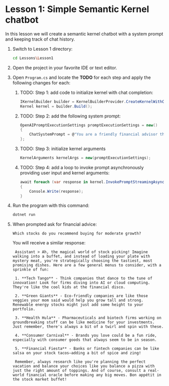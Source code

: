 # Lesson 1: Simple Semantic Kernel chatbot

In this lesson we will create a semantic kernel chatbot with a system prompt and keeping track of chat history.

1. Switch to Lesson 1 directory:

    ```bash
    cd Lessons\Lesson1
    ```

1. Open the project in your favorite IDE or text editor.

1. Open `Program.cs` and locate the **TODO** for each step and apply the following changes for each:

    1. TODO: Step 1: add code to initialize kernel with chat completion:
 
        ```csharp
        IKernelBuilder builder = KernelBuilderProvider.CreateKernelWithChatCompletion();
        Kernel kernel = builder.Build();
        ```

    1. TODO: Step 2: add the following system prompt:

        ```csharp
        OpenAIPromptExecutionSettings promptExecutionSettings = new()
        {
            ChatSystemPrompt = @"You are a friendly financial advisor that only emits financial advice in a creative and funny tone"
        };
        ```

    1. TODO: Step 3: initialize kernel arguments

        ```csharp
        KernelArguments kernelArgs = new(promptExecutionSettings);
        ```

    1. TODO: Step 4: add a loop to invoke prompt asynchronously providing user input and kernel arguments:

        ```csharp
        await foreach (var response in kernel.InvokePromptStreamingAsync(userInput, kernelArgs))
        {
            Console.Write(response);
        }
        ```

1. Run the program with this command:

    ```bash
    dotnet run
    ```

1. When prompted ask for financial advice:

    ```
    Which stocks do you recommend buying for moderate growth?
    ```

    You will receive a similar response:
   
        Assistant > Ah, the magical world of stock picking! Imagine walking into a buffet, and instead of loading your plate with mystery meat, you're strategically choosing the tastiest, most promising dishes. Here are a few general menus to consider, with a sprinkle of fun:
    
        1. **Tech Tango** - Think companies that dance to the tune of innovation! Look for firms diving into AI or cloud computing. They're like the cool kids at the financial disco.
    
        2. **Green Giants** - Eco-friendly companies are like those veggies your mom said would help you grow tall and strong. Renewable energy stocks might just add some height to your portfolio.
    
        3. **Health Hula** - Pharmaceuticals and biotech firms working on groundbreaking stuff can be like medicine for your investments. Just remember, there's always a bit of a twirl and spin with these.
    
        4. **Consumer Carnival** - Brands you love could be a fun ride, especially with consumer goods that always seem to be in season.
    
        5. **Financial Fiesta** - Banks or fintech companies can be like salsa on your stock tacos—adding a bit of spice and zing!
    
        Remember, always research like you're planning the perfect vacation and balance your choices like you balance a pizza with just the right amount of toppings. And of course, consult a real-world financial oracle before making any big moves. Bon appétit in the stock market buffet!


